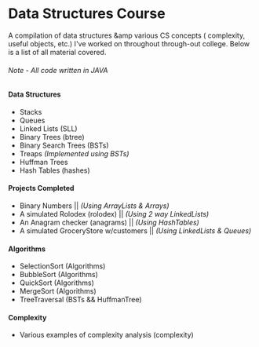 # Data Structures Course
A compilation of data structures &amp various CS concepts ( complexity, useful objects, etc.) I've worked on throughout
through-out college. Below is a list of all material covered.

###### *Note - All code written in JAVA*

#### Data Structures
* Stacks
* Queues
* Linked Lists (SLL)
* Binary Trees (btree)
* Binary Search Trees (BSTs)
* Treaps *(Implemented using BSTs)*
* Huffman Trees
* Hash Tables (hashes)

#### Projects Completed
* Binary Numbers                       || *(Using ArrayLists & Arrays)*
* A simulated Rolodex (rolodex)        || *(Using 2 way LinkedLists)*
* An Anagram checker (anagrams)        || *(Using HashTables)*
* A simulated GroceryStore w/customers || *(Using LinkedLists & Queues)*


#### Algorithms
* SelectionSort (Algorithms)
* BubbleSort (Algorithms)
* QuickSort (Algorithms)
* MergeSort (Algorithms)
* TreeTraversal (BSTs && HuffmanTree)

#### Complexity
* Various examples of complexity analysis (complexity)
